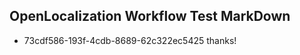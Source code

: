 ## OpenLocalization Workflow Test MarkDown
* 73cdf586-193f-4cdb-8689-62c322ec5425 
thanks!<!--HONumber=Mar16_HO3-->
